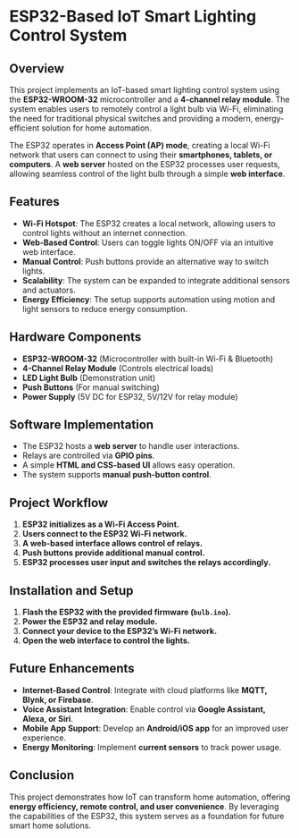 # **ESP32-Based IoT Smart Lighting Control System**

## **Overview**
This project implements an IoT-based smart lighting control system using the **ESP32-WROOM-32** microcontroller and a **4-channel relay module**. The system enables users to remotely control a light bulb via Wi-Fi, eliminating the need for traditional physical switches and providing a modern, energy-efficient solution for home automation.

The ESP32 operates in **Access Point (AP) mode**, creating a local Wi-Fi network that users can connect to using their **smartphones, tablets, or computers**. A **web server** hosted on the ESP32 processes user requests, allowing seamless control of the light bulb through a simple **web interface**.

## **Features**
- **Wi-Fi Hotspot**: The ESP32 creates a local network, allowing users to control lights without an internet connection.
- **Web-Based Control**: Users can toggle lights ON/OFF via an intuitive web interface.
- **Manual Control**: Push buttons provide an alternative way to switch lights.
- **Scalability**: The system can be expanded to integrate additional sensors and actuators.
- **Energy Efficiency**: The setup supports automation using motion and light sensors to reduce energy consumption.

## **Hardware Components**
- **ESP32-WROOM-32** (Microcontroller with built-in Wi-Fi & Bluetooth)
- **4-Channel Relay Module** (Controls electrical loads)
- **LED Light Bulb** (Demonstration unit)
- **Push Buttons** (For manual switching)
- **Power Supply** (5V DC for ESP32, 5V/12V for relay module)

## **Software Implementation**
- The ESP32 hosts a **web server** to handle user interactions.
- Relays are controlled via **GPIO pins**.
- A simple **HTML and CSS-based UI** allows easy operation.
- The system supports **manual push-button control**.

## **Project Workflow**
1. **ESP32 initializes as a Wi-Fi Access Point.**
2. **Users connect to the ESP32 Wi-Fi network.**
3. **A web-based interface allows control of relays.**
4. **Push buttons provide additional manual control.**
5. **ESP32 processes user input and switches the relays accordingly.**

## **Installation and Setup**
1. **Flash the ESP32 with the provided firmware (`bulb.ino`).**
2. **Power the ESP32 and relay module.**
3. **Connect your device to the ESP32’s Wi-Fi network.**
4. **Open the web interface to control the lights.**

## **Future Enhancements**
- **Internet-Based Control**: Integrate with cloud platforms like **MQTT, Blynk, or Firebase**.
- **Voice Assistant Integration**: Enable control via **Google Assistant, Alexa, or Siri**.
- **Mobile App Support**: Develop an **Android/iOS app** for an improved user experience.
- **Energy Monitoring**: Implement **current sensors** to track power usage.

## **Conclusion**
This project demonstrates how IoT can transform home automation, offering **energy efficiency, remote control, and user convenience**. By leveraging the capabilities of the ESP32, this system serves as a foundation for future smart home solutions.
